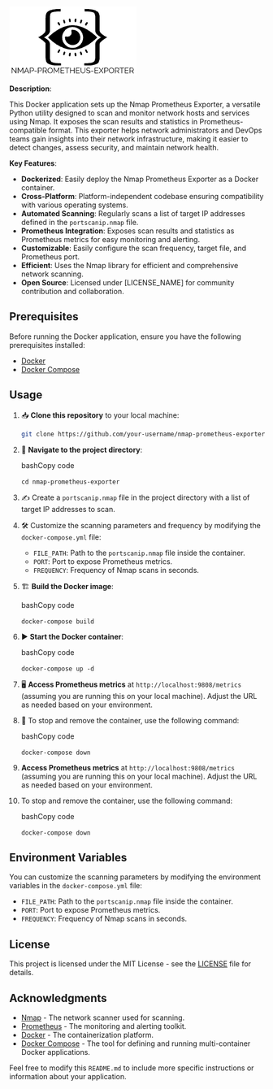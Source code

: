 ![Project Logo](logo.png)

**Description**:

This Docker application sets up the Nmap Prometheus Exporter, a versatile Python utility designed to scan and monitor network hosts and services using Nmap. It exposes the scan results and statistics in Prometheus-compatible format. This exporter helps network administrators and DevOps teams gain insights into their network infrastructure, making it easier to detect changes, assess security, and maintain network health.

**Key Features**:

-   **Dockerized**: Easily deploy the Nmap Prometheus Exporter as a Docker container.
-   **Cross-Platform**: Platform-independent codebase ensuring compatibility with various operating systems.
-   **Automated Scanning**: Regularly scans a list of target IP addresses defined in the `portscanip.nmap` file.
-   **Prometheus Integration**: Exposes scan results and statistics as Prometheus metrics for easy monitoring and alerting.
-   **Customizable**: Easily configure the scan frequency, target file, and Prometheus port.
-   **Efficient**: Uses the Nmap library for efficient and comprehensive network scanning.
-   **Open Source**: Licensed under [LICENSE_NAME] for community contribution and collaboration.

## Prerequisites

Before running the Docker application, ensure you have the following prerequisites installed:

- [Docker](https://docs.docker.com/get-docker/)
- [Docker Compose](https://docs.docker.com/compose/install/)


## Usage

1. 📥 **Clone this repository** to your local machine:

   ```bash
   git clone https://github.com/your-username/nmap-prometheus-exporter.git` 

2.  📂 **Navigate to the project directory**:
    
    bashCopy code
    
    `cd nmap-prometheus-exporter` 
    
3.  ✍️ Create a `portscanip.nmap` file in the project directory with a list of target IP addresses to scan.
    
4.  🛠️ Customize the scanning parameters and frequency by modifying the `docker-compose.yml` file:
    
    -   `FILE_PATH`: Path to the `portscanip.nmap` file inside the container.
    -   `PORT`: Port to expose Prometheus metrics.
    -   `FREQUENCY`: Frequency of Nmap scans in seconds.
5.  🏗️ **Build the Docker image**:
    
    bashCopy code
    
    `docker-compose build` 
    
6.  ▶️ **Start the Docker container**:
    
    bashCopy code
    
    `docker-compose up -d` 
    
7.  🖥️ **Access Prometheus metrics** at `http://localhost:9808/metrics` (assuming you are running this on your local machine). Adjust the URL as needed based on your environment.
    
8.  🛑 To stop and remove the container, use the following command:
    
    bashCopy code
    
    `docker-compose down`    
7.  **Access Prometheus metrics** at `http://localhost:9808/metrics` (assuming you are running this on your local machine). Adjust the URL as needed based on your environment.
    
8.  To stop and remove the container, use the following command:
    
    bashCopy code
    
    `docker-compose down`
    

## Environment Variables

You can customize the scanning parameters by modifying the environment variables in the `docker-compose.yml` file:

-   `FILE_PATH`: Path to the `portscanip.nmap` file inside the container.
-   `PORT`: Port to expose Prometheus metrics.
-   `FREQUENCY`: Frequency of Nmap scans in seconds.

## License

This project is licensed under the MIT License - see the [LICENSE](LICENSE) file for details.


## Acknowledgments

-   [Nmap](https://nmap.org/) - The network scanner used for scanning.
-   [Prometheus](https://prometheus.io/) - The monitoring and alerting toolkit.
-   [Docker](https://www.docker.com/) - The containerization platform.
-   [Docker Compose](https://docs.docker.com/compose/) - The tool for defining and running multi-container Docker applications.

Feel free to modify this `README.md` to include more specific instructions or information about your application.
